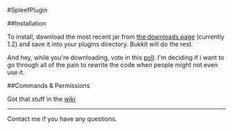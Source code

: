 #SpleefPlugin

##Installation

To install, download the most recent jar from [the downloads page](http://bit.ly/SpleefDownloads) (currently 1.2) and save it into your plugins directory. Bukkit will do the rest.  

And hey, while you're downloading, vote in this [poll](http://poll.pollcode.com/t1tpil). I'm deciding if i want to go through all of the pain to rewrite the code when people might not even use it.

##Commands & Permissions

Got that stuff in the [wiki](https://github.com/evan1026/SpleefPlugin/wiki)

***

Contact me if you have any questions.
